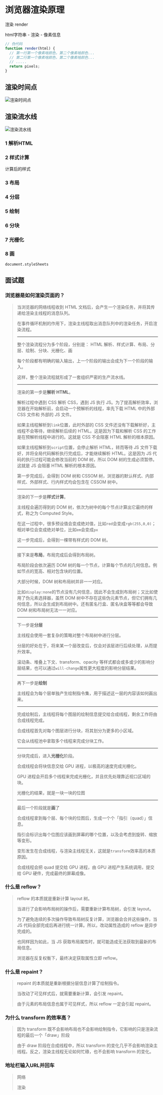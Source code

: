 # 浏览器渲染原理

渲染 render

html字符串 - 渲染 - 像素信息

```js
// 伪代码
function render(html) {
  // 第一行第一个像素啥颜色，第二个像素啥颜色...
  // 第二行第一个像素啥颜色，第二个像素啥颜色...
  // .....
  return pixels;
}
```



## 渲染时间点

![渲染时间点](/images/chrome/8.jpg)







## 渲染流水线

![渲染流水线](/images/chrome/9.jpg)

### 1 解析HTML

### 2 样式计算

计算后的样式

### 3 布局

### 4 分层

### 5 绘制

### 6 分块

### 7 光栅化

### 8 画

`document.styleSheets`



## 面试题

### 浏览器是如何渲染页面的？

> 当浏览器的网络线程收到 HTML 文档后，会产生一个渲染任务，并将其传递给渲染主线程的消息队列。
>
> 在事件循环机制的作用下，渲染主线程取出消息队列中的渲染任务，开启渲染流程。
>
> -------
>
> 整个渲染流程分为多个阶段，分别是： HTML 解析、样式计算、布局、分层、绘制、分块、光栅化、画
>
> 每个阶段都有明确的输入输出，上一个阶段的输出会成为下一个阶段的输入。
>
> 这样，整个渲染流程就形成了一套组织严密的生产流水线。
>
> -------
>
> 渲染的第一步是**解析 HTML**。
>
> 解析过程中遇到 CSS 解析 CSS，遇到 JS 执行 JS。为了提高解析效率，浏览器在开始解析前，会启动一个预解析的线程，率先下载 HTML 中的外部 CSS 文件和 外部的 JS 文件。
>
> 如果主线程解析到`link`位置，此时外部的 CSS 文件还没有下载解析好，主线程不会等待，继续解析后续的 HTML。这是因为下载和解析 CSS 的工作是在预解析线程中进行的。这就是 CSS 不会阻塞 HTML 解析的根本原因。
>
> 如果主线程解析到`script`位置，会停止解析 HTML，转而等待 JS 文件下载好，并将全局代码解析执行完成后，才能继续解析 HTML。这是因为 JS 代码的执行过程可能会修改当前的 DOM 树，所以 DOM 树的生成必须暂停。这就是 JS 会阻塞 HTML 解析的根本原因。
>
> 第一步完成后，会得到 DOM 树和 CSSOM 树，浏览器的默认样式、内部样式、外部样式、行内样式均会包含在 CSSOM 树中。
>
> -------
>
> 渲染的下一步是**样式计算**。
>
> 主线程会遍历得到的 DOM 树，依次为树中的每个节点计算出它最终的样式，称之为 Computed Style。
>
> 在这一过程中，很多预设值会变成绝对值，比如`red`会变成`rgb(255,0,0)`；相对单位会变成绝对单位，比如`em`会变成`px`
>
> 这一步完成后，会得到一棵带有样式的 DOM 树。
>
> --------
>
> 接下来是**布局**，布局完成后会得到布局树。
>
> 布局阶段会依次遍历 DOM 树的每一个节点，计算每个节点的几何信息。例如节点的宽高、相对包含块的位置。
>
> 大部分时候，DOM 树和布局树并非一一对应。
>
> 比如`display:none`的节点没有几何信息，因此不会生成到布局树；又比如使用了伪元素选择器，虽然 DOM 树中不存在这些伪元素节点，但它们拥有几何信息，所以会生成到布局树中。还有匿名行盒、匿名块盒等等都会导致 DOM 树和布局树无法一一对应。
>
> -----------
>
> 下一步是**分层**
>
> 主线程会使用一套复杂的策略对整个布局树中进行分层。
>
> 分层的好处在于，将来某一个层改变后，仅会对该层进行后续处理，从而提升效率。
>
> 滚动条、堆叠上下文、transform、opacity 等样式都会或多或少的影响分层结果，也可以通过`will-change`属性更大程度的影响分层结果。
>
> ---------
>
> 再下一步是**绘制**
>
> 主线程会为每个层单独产生绘制指令集，用于描述这一层的内容该如何画出来。
>
> ------
>
> 完成绘制后，主线程将每个图层的绘制信息提交给合成线程，剩余工作将由合成线程完成。
>
> 合成线程首先对每个图层进行分块，将其划分为更多的小区域。
>
> 它会从线程池中拿取多个线程来完成分块工作。
>
> ----
>
> 分块完成后，进入**光栅化**阶段。
>
> 合成线程会将块信息交给 GPU 进程，以极高的速度完成光栅化。
>
> GPU 进程会开启多个线程来完成光栅化，并且优先处理靠近视口区域的块。
>
> 光栅化的结果，就是一块一块的位图
>
> ---------
>
> 最后一个阶段就是**画**了
>
> 合成线程拿到每个层、每个块的位图后，生成一个个「指引（quad）」信息。
>
> 指引会标识出每个位图应该画到屏幕的哪个位置，以及会考虑到旋转、缩放等变形。
>
> 变形发生在合成线程，与渲染主线程无关，这就是`transform`效率高的本质原因。
>
> 合成线程会把 quad 提交给 GPU 进程，由 GPU 进程产生系统调用，提交给 GPU 硬件，完成最终的屏幕成像。
>
### 什么是 reflow？
>
> reflow 的本质就是重新计算 layout 树。
>
> 当进行了会影响布局树的操作后，需要重新计算布局树，会引发 layout。
>
> 为了避免连续的多次操作导致布局树反复计算，浏览器会合并这些操作，当 JS 代码全部完成后再进行统一计算。所以，改动属性造成的 reflow 是异步完成的。
>
> 也同样因为如此，当 JS 获取布局属性时，就可能造成无法获取到最新的布局信息。
>
> 浏览器在反复权衡下，最终决定获取属性立即 reflow。
>
### 什么是 repaint？
>
> repaint 的本质就是重新根据分层信息计算了绘制指令。
>
> 当改动了可见样式后，就需要重新计算，会引发 repaint。
>
> 由于元素的布局信息也属于可见样式，所以 reflow 一定会引起 repaint。
>
### 为什么 transform 的效率高？
>
> 因为 transform 既不会影响布局也不会影响绘制指令，它影响的只是渲染流程的最后一个「draw」阶段
>
> 由于 draw 阶段在合成线程中，所以 transform 的变化几乎不会影响渲染主线程。反之，渲染主线程无论如何忙碌，也不会影响 transform 的变化。



### 地址栏输入URL并回车

> 网络
>
> 渲染

